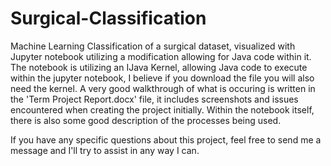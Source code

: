 # Surgical-Classification

Machine Learning Classification of a surgical dataset, visualized with Jupyter notebook utilizing a modification allowing for Java code within it.
The notebook is utilizing an IJava Kernel, allowing Java code to execute within the jupyter notebook, I believe if you download the file you will also need the kernel. A very good 
walkthrough of what is occuring is written in the 'Term Project Report.docx' file, it includes screenshots and issues encountered when creating the project initially. Within the 
notebook itself, there is also some good description of the processes being used.

If you have any specific questions about this project, feel free to send me a message and I'll try to assist in any way I can.

